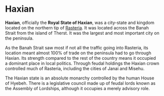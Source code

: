 # Haxian


**Haxian**, officially the **Royal State of Haxian**, was a city-state and kingdom located on the northern tip of [Rasteria](Rasteria). It was located across the Banah Strait from the island of Therst. It was the largest and most important city on the peninsula. 


As the Banah Strait saw most if not all the traffic going into Rasteria, its location meant almost 100% of trade on the peninsula had to go through Haxian. Its strength compared to the rest of the country means it occupied a dominant place in local politics. Through feudal holdings the Haxian crown controlled much of Rasteria, including the cities of Janai and Misehu.


The Haxian state is an absolute monarchy controlled by the human House of Hyebeh. There is a legislative council made up of feudal lords known as the Assembly of Lordships, although it occupies a merely advisory role.

